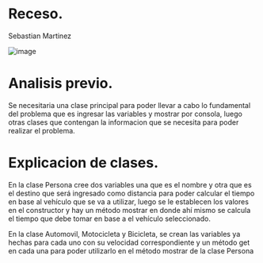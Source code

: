# Receso.
Sebastian Martinez

![image](https://github.com/sbeae/Receso/assets/130028710/700d616c-751f-4af9-bd73-e3dc5e453ac0)

# Analisis previo.

Se necesitaria una clase principal para poder llevar a cabo lo fundamental del problema que es ingresar las variables y mostrar por consola, luego otras clases que contengan la informacion que se necesita para poder realizar el problema.


# Explicacion de clases.

En la clase Persona cree dos variables una que es el nombre y otra que es el destino que será ingresado como distancia para poder calcular el tiempo en base al vehículo que se va a utilizar, luego se le establecen los valores en el constructor y hay un método mostrar en donde ahí mismo se calcula el tiempo que debe tomar en base a el vehículo seleccionado.

En la clase Automovil, Motocicleta y Bicicleta, se crean las variables ya hechas para cada uno con su velocidad correspondiente y un método get en cada una para poder utilizarlo en el método mostrar de la clase Persona
